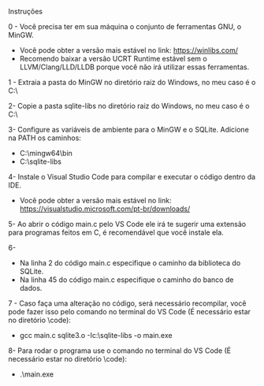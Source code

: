 Instruções

0 - Você precisa ter em sua máquina o conjunto de ferramentas GNU, o MinGW.
- Você pode obter a versão mais estável no link: https://winlibs.com/
- Recomendo baixar a versão UCRT Runtime estável sem o LLVM/Clang/LLD/LLDB porque você não irá utilizar essas ferramentas.

1 - Extraia a pasta do MinGW no diretório raiz do Windows, no meu caso é o C:\

2- Copie a pasta sqlite-libs no diretório raiz do Windows, no meu caso é o C:\

3- Configure as variáveis de ambiente para o MinGW e o SQLite.
Adicione na PATH os caminhos:
- C:\mingw64\bin
- C:\sqlite-libs

4- Instale o Visual Studio Code para compilar e executar o código dentro da IDE.
- Você pode obter a versão mais estável no link: https://visualstudio.microsoft.com/pt-br/downloads/

5- Ao abrir o código main.c pelo VS Code ele irá te sugerir uma extensão para programas feitos em C, é recomendável que você instale ela.

6-
- Na linha 2 do código main.c especifique o caminho da biblioteca do SQLite.
- Na linha 45 do código main.c especifique o caminho do banco de dados.

7 - Caso faça uma alteração no código, será necessário recompilar, você pode fazer isso pelo comando no terminal do VS Code (É necessário estar no diretório \code):
- gcc main.c sqlite3.o -Ic:\sqlite-libs -o main.exe

8- Para rodar o programa use o comando no terminal do VS Code (É necessário estar no diretório \code):
- .\main.exe
